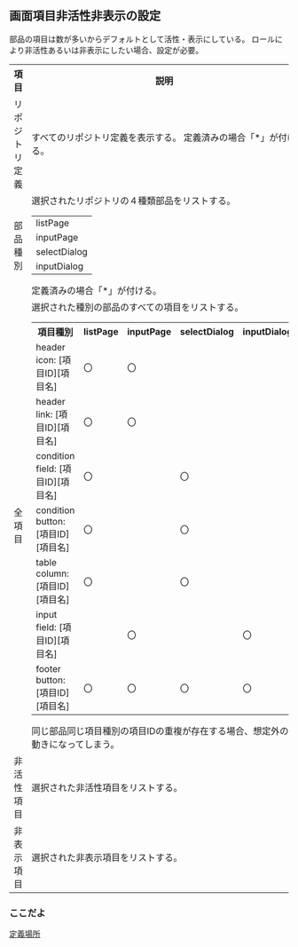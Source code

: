 ## 画面項目非活性非表示の設定

部品の項目は数が多いからデフォルトとして活性・表示にしている。
ロールにより非活性あるいは非表示にしたい場合、設定が必要。
<table>
<tr><th>項目</th><th>説明</th></tr>
<tr><td>リポジトリ定義</td><td>
	すべてのリポジトリ定義を表示する。
	定義済みの場合「*」が付ける。
	</td></tr>
<tr><td>部品種別</td><td>
	選択されたリポジトリの４種類部品をリストする。
	<table>
	<tr><td>listPage</td></tr>
	<tr><td>inputPage</td></tr>
	<tr><td>selectDialog</td></tr>
	<tr><td>inputDialog</td></tr>
	</table>
	定義済みの場合「*」が付ける。
</td></tr>
<tr><td>全項目</td><td>
	選択された種別の部品のすべての項目をリストする。
	<table>
	<tr><th>項目種別</th><th>listPage</th><th>inputPage</th><th>selectDialog</th><th>inputDialog</th></tr>
	<tr><td>header icon: [項目ID][項目名]</td>		<td>〇</td><td>〇</td><td></td><td></td></tr>
	<tr><td>header link: [項目ID][項目名]</td>		<td>〇</td><td>〇</td><td></td><td></td></tr>
	<tr><td>condition field: [項目ID][項目名]</td>	<td>〇</td><td></td><td>〇</td><td></td></tr>
	<tr><td>condition button: [項目ID][項目名]</td>	<td>〇</td><td></td><td>〇</td><td></td></tr>
	<tr><td>table column: [項目ID][項目名]</td>		<td>〇</td><td></td><td>〇</td><td></td></tr>
	<tr><td>input field: [項目ID][項目名]</td>		<td></td><td>〇</td><td></td><td>〇</td></tr>
	<tr><td>footer button: [項目ID][項目名]</td>	<td>〇</td><td>〇</td><td>〇</td><td>〇</td></tr>
	</table>
	同じ部品同じ項目種別の項目IDの重複が存在する場合、想定外の動きになってしまう。
</td></tr>
<tr><td>非活性項目</td><td>
	選択された非活性項目をリストする。
</td></tr>
<tr><td>非表示項目</td><td>
	選択された非表示項目をリストする。
</td></tr>
</table>

### ここだよ
[定義場所](https://efwgrp.github.io/ske_image/svg/role.field.svg)